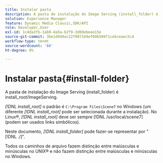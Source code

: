 ```yaml
---
title: Instalar pasta
description: A pasta de instalação do Image Serving (install_folder) é install_root/ImageServing.
solution: Experience Manager
feature: Dynamic Media Classic,SDK/API
role: Developer,User
exl-id: 1c4da3fb-1ab0-4a5a-b2f9-3d69ebeee15e
source-git-commit: 3be1d948ac22f907169ef09b509f1cebceaec5c4
workflow-type: tm+mt
source-wordcount: '66'
ht-degree: 0%

---
```


# Instalar pasta{#install-folder}

A pasta de instalação do Image Serving (install_folder) é install_root/ImageServing.

*[!DNL install_root]* o padrão é `C:\Program Files\Scene7` no Windows (um diferente *[!DNL install_root]* pode ser selecionada durante a instalação). No Linux®, *[!DNL install_root]* deve ser sempre [!DNL /usr/local/scene7] (podem ser usados links simbólicos).

Neste documento, *[!DNL install_folder]* pode fazer-se representar por &quot; [!DNL ./]&quot;.

Todos os caminhos de arquivo fazem distinção entre maiúsculas e minúsculas no UNIX® e não fazem distinção entre maiúsculas e minúsculas no Windows.
